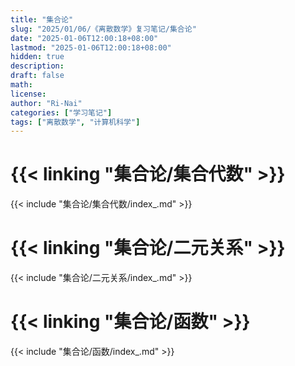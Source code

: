 ```yaml
---
title: "集合论"
slug: "2025/01/06/《离散数学》复习笔记/集合论"
date: "2025-01-06T12:00:18+08:00"
lastmod: "2025-01-06T12:00:18+08:00"
hidden: true
description:
draft: false
math:
license:
author: "Ri-Nai"
categories: ["学习笔记"]
tags: ["离散数学", "计算机科学"]
---
```

# {{< linking "集合论/集合代数" >}}
{{< include "集合论/集合代数/index_.md" >}}

# {{< linking "集合论/二元关系" >}}
{{< include "集合论/二元关系/index_.md" >}}

# {{< linking "集合论/函数" >}}
{{< include "集合论/函数/index_.md" >}}
